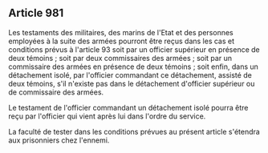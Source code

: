 Article 981
----
Les testaments des militaires, des marins de l'Etat et des personnes employées à
la suite des armées pourront être reçus dans les cas et conditions prévus à
l'article 93 soit par un officier supérieur en présence de deux témoins ; soit
par deux commissaires des armées ; soit par un commissaire des armées en
présence de deux témoins ; soit enfin, dans un détachement isolé, par l'officier
commandant ce détachement, assisté de deux témoins, s'il n'existe pas dans le
détachement d'officier supérieur ou de commissaire des armées.

Le testament de l'officier commandant un détachement isolé pourra être reçu par
l'officier qui vient après lui dans l'ordre du service.

La faculté de tester dans les conditions prévues au présent article s'étendra
aux prisonniers chez l'ennemi.

